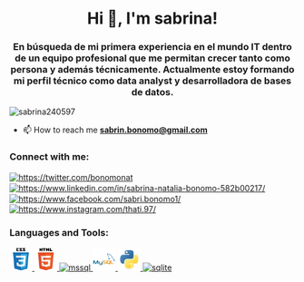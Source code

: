<h1 align="center">Hi 👋, I'm sabrina!</h1>
<h3 align="center">En búsqueda de mi primera experiencia en el mundo IT dentro de un equipo profesional que me permitan crecer tanto como persona y además técnicamente. Actualmente estoy formando mi perfil técnico como data analyst y desarrolladora de bases de datos.</h3>

<p align="left"> <img src="https://komarev.com/ghpvc/?username=sabrina240597&label=Profile%20views&color=0e75b6&style=flat" alt="sabrina240597" /> </p>

- 📫 How to reach me **sabrin.bonomo@gmail.com**

<h3 align="left">Connect with me:</h3>
<p align="left">
<a href="https://twitter.com/https://twitter.com/bonomonat" target="blank"><img align="center" src="https://raw.githubusercontent.com/rahuldkjain/github-profile-readme-generator/master/src/images/icons/Social/twitter.svg" alt="https://twitter.com/bonomonat" height="30" width="40" /></a>
<a href="https://linkedin.com/in/https://www.linkedin.com/in/sabrina-natalia-bonomo-582b00217/" target="blank"><img align="center" src="https://raw.githubusercontent.com/rahuldkjain/github-profile-readme-generator/master/src/images/icons/Social/linked-in-alt.svg" alt="https://www.linkedin.com/in/sabrina-natalia-bonomo-582b00217/" height="30" width="40" /></a>
<a href="https://fb.com/https://www.facebook.com/sabri.bonomo1/" target="blank"><img align="center" src="https://raw.githubusercontent.com/rahuldkjain/github-profile-readme-generator/master/src/images/icons/Social/facebook.svg" alt="https://www.facebook.com/sabri.bonomo1/" height="30" width="40" /></a>
<a href="https://instagram.com/https://www.instagram.com/thati.97/" target="blank"><img align="center" src="https://raw.githubusercontent.com/rahuldkjain/github-profile-readme-generator/master/src/images/icons/Social/instagram.svg" alt="https://www.instagram.com/thati.97/" height="30" width="40" /></a>
</p>

<h3 align="left">Languages and Tools:</h3>
<p align="left"> <a href="https://www.w3schools.com/css/" target="_blank" rel="noreferrer"> <img src="https://raw.githubusercontent.com/devicons/devicon/master/icons/css3/css3-original-wordmark.svg" alt="css3" width="40" height="40"/> </a> <a href="https://www.w3.org/html/" target="_blank" rel="noreferrer"> <img src="https://raw.githubusercontent.com/devicons/devicon/master/icons/html5/html5-original-wordmark.svg" alt="html5" width="40" height="40"/> </a> <a href="https://www.microsoft.com/en-us/sql-server" target="_blank" rel="noreferrer"> <img src="https://www.svgrepo.com/show/303229/microsoft-sql-server-logo.svg" alt="mssql" width="40" height="40"/> </a> <a href="https://www.mysql.com/" target="_blank" rel="noreferrer"> <img src="https://raw.githubusercontent.com/devicons/devicon/master/icons/mysql/mysql-original-wordmark.svg" alt="mysql" width="40" height="40"/> </a> <a href="https://www.python.org" target="_blank" rel="noreferrer"> <img src="https://raw.githubusercontent.com/devicons/devicon/master/icons/python/python-original.svg" alt="python" width="40" height="40"/> </a> <a href="https://www.sqlite.org/" target="_blank" rel="noreferrer"> <img src="https://www.vectorlogo.zone/logos/sqlite/sqlite-icon.svg" alt="sqlite" width="40" height="40"/> </a> </p>
